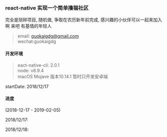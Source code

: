 ### react-native 实现一个简单撸猫社区
完全是琐碎项目, 随机做, 争取在农历新年前完成, 感兴趣的小伙伴可以一起来加入啊 
来吧 有基情的年轻人
> email: guokaigdg@gmail.com <br>
> wechat:guokaigdg

#### 开发环境
> eact-native-cli: 2.0.1 <br>
> node: v8.9.4 <br>
> macOS Mojave 版本10.14.1
> 暂时只开发安卓端

startDate: 2018/12/17

#### 进度
(2018-12-17 - 2019-02-05)

2018/12/17:

2018/12/18:
